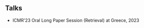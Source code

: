 ## Talks

<ul style="margin:0 0 5px;">
  <li>ICMR'23 Oral Long Paper Session (Retrieval) at Greece, 2023</li>
</ul>